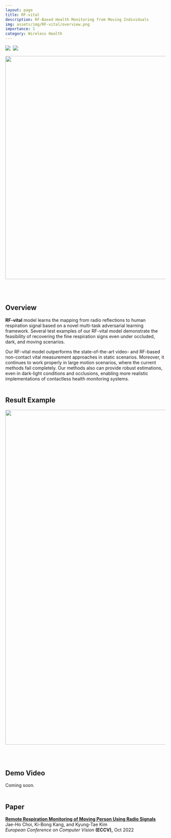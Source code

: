 ```yaml
---
layout: page
title: RF-vital
description: RF-Based Health Monitoring from Moving Individuals
img: assets/img/RF-vital/overview.png
importance: 1
category: Wireless Health
---
```

<img src="https://img.shields.io/badge/-Wireless%20Health-brightgreen">&nbsp;&nbsp;<img src="https://img.shields.io/badge/-AI-blue">

<p align="center"><img src="https://jhchoi93.github.io/assets/img/RF-vital/overview.png" width="700px"/></p>
<br><br>

## Overview
**RF-vital** model learns the mapping from radio reflections to human respiration signal based on a novel multi-task adversarial learning  framework. Several test examples of our RF-vital model demonstrate the feasibility of recovering the fine respiration signs even under occluded, dark, and moving scenarios. 

Our RF-vital model outperforms the state-of-the-art video- and RF-based non-contact vital measurement approaches in static scenarios. Moreover, it continues to work properly in large motion scenarios, where the current methods fail completely. Our methods also can provide robust estimations, even in dark-light conditions and occlusions, enabling more realistic implementations of contactless health monitoring systems.
<br><br>

## Result Example
<p align="center"><img src="https://jhchoi93.github.io/assets/img/RF-vital/result.png" width="1050px"/></p>
<br><br>

## Demo Video
Coming soon.
<br><br>

## Paper
[**Remote Respiration Monitoring of Moving Person Using Radio Signals**](https://jhchoi93.github.io/assets/pdf/2022_ECCV_RFVital_main.pdf)  
Jae-Ho Choi, Ki-Bong Kang, and Kyung-Tae Kim  
*European Conference on Computer Vision* **(ECCV),** Oct 2022